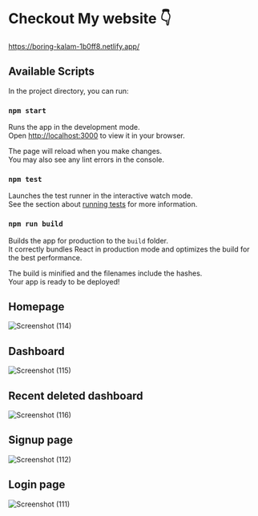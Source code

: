 # Checkout My website 👇

https://boring-kalam-1b0ff8.netlify.app/



## Available Scripts

In the project directory, you can run:

### `npm start`

Runs the app in the development mode.\
Open [http://localhost:3000](http://localhost:3000) to view it in your browser.

The page will reload when you make changes.\
You may also see any lint errors in the console.

### `npm test`

Launches the test runner in the interactive watch mode.\
See the section about [running tests](https://facebook.github.io/create-react-app/docs/running-tests) for more information.

### `npm run build`

Builds the app for production to the `build` folder.\
It correctly bundles React in production mode and optimizes the build for the best performance.

The build is minified and the filenames include the hashes.\
Your app is ready to be deployed!

## Homepage 
![Screenshot (114)](https://user-images.githubusercontent.com/86741434/150514064-32f65055-f713-42e1-8919-6228d3d448db.png)


## Dashboard
![Screenshot (115)](https://user-images.githubusercontent.com/86741434/150514615-be525e65-4995-46dc-b519-1bd7b34447ca.png)



## Recent deleted dashboard
![Screenshot (116)](https://user-images.githubusercontent.com/86741434/150514556-ff3d87f3-2fad-4f7d-b0bb-49f816d8f7b5.png)


## Signup page
![Screenshot (112)](https://user-images.githubusercontent.com/86741434/150442383-2e87f9ec-7dd4-4f1a-b0a2-8f24c35a5fbe.jpg)

## Login page
![Screenshot (111)](https://user-images.githubusercontent.com/86741434/150442430-6f28798b-5ad6-4b7c-bd1f-d4f805453a15.jpg)


